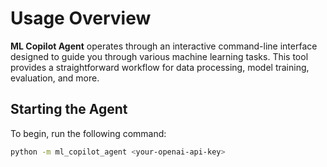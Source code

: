 # Usage Overview

**ML Copilot Agent** operates through an interactive command-line interface designed to guide you through various machine learning tasks. This tool provides a straightforward workflow for data processing, model training, evaluation, and more.

## Starting the Agent

To begin, run the following command:

```bash
python -m ml_copilot_agent <your-openai-api-key>
```
